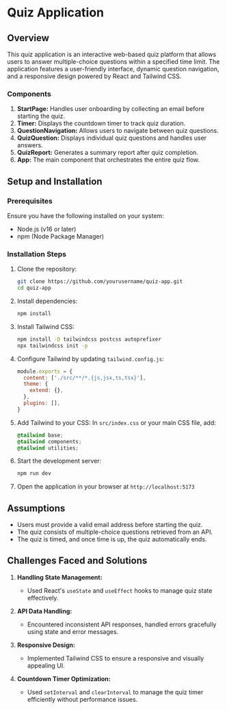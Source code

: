 # Quiz Application

## Overview

This quiz application is an interactive web-based quiz platform that allows users to answer multiple-choice questions within a specified time limit. The application features a user-friendly interface, dynamic question navigation, and a responsive design powered by React and Tailwind CSS.

### Components

1. **StartPage:** Handles user onboarding by collecting an email before starting the quiz.
2. **Timer:** Displays the countdown timer to track quiz duration.
3. **QuestionNavigation:** Allows users to navigate between quiz questions.
4. **QuizQuestion:** Displays individual quiz questions and handles user answers.
5. **QuizReport:** Generates a summary report after quiz completion.
6. **App:** The main component that orchestrates the entire quiz flow.

## Setup and Installation

### Prerequisites

Ensure you have the following installed on your system:
- Node.js (v16 or later)
- npm (Node Package Manager)

### Installation Steps

1. Clone the repository:
   ```bash
   git clone https://github.com/yourusername/quiz-app.git
   cd quiz-app
   ```

2. Install dependencies:
   ```bash
   npm install
   ```

3. Install Tailwind CSS:
   ```bash
   npm install -D tailwindcss postcss autoprefixer
   npx tailwindcss init -p
   ```

4. Configure Tailwind by updating `tailwind.config.js`:
   ```js
   module.exports = {
     content: ['./src/**/*.{js,jsx,ts,tsx}'],
     theme: {
       extend: {},
     },
     plugins: [],
   }
   ```

5. Add Tailwind to your CSS:
   In `src/index.css` or your main CSS file, add:
   ```css
   @tailwind base;
   @tailwind components;
   @tailwind utilities;
   ```

6. Start the development server:
   ```bash
   npm run dev
   ```

7. Open the application in your browser at `http://localhost:5173`

## Assumptions

- Users must provide a valid email address before starting the quiz.
- The quiz consists of multiple-choice questions retrieved from an API.
- The quiz is timed, and once time is up, the quiz automatically ends.

## Challenges Faced and Solutions

1. **Handling State Management:**
   - Used React's `useState` and `useEffect` hooks to manage quiz state effectively.

2. **API Data Handling:**
   - Encountered inconsistent API responses, handled errors gracefully using state and error messages.

3. **Responsive Design:**
   - Implemented Tailwind CSS to ensure a responsive and visually appealing UI.

4. **Countdown Timer Optimization:**
   - Used `setInterval` and `clearInterval` to manage the quiz timer efficiently without performance issues.



